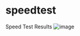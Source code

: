 # speedtest
Speed Test Results
![image](https://user-images.githubusercontent.com/54305761/184073298-1ec3c1b3-742a-4669-a1cb-4a546e9fd841.png)
